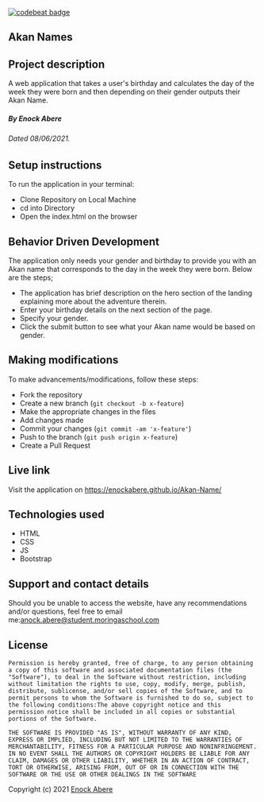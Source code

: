 [![codebeat badge](https://codebeat.co/badges/7bbb17b5-2cde-4108-aac0-eefcd439cf9f)](https://codebeat.co/projects/github-com-enockabere-akan-name-master)
## Akan Names
## Project description
A web application that takes a user's birthday and calculates the day of the week they were born and then depending on their gender outputs their Akan Name.
##### By Enock Abere 

###### Dated 08/06/2021.
## Setup instructions
To run the application in your terminal:
- Clone Repository on Local Machine
- cd into Directory
- Open the index.html on the browser

## Behavior Driven Development
The application only needs your gender and birthday to provide you with an Akan name that corresponds to the day in the week they were born. Below are the steps;
- The application has brief description on the hero section of the landing explaining more about the adventure therein.
- Enter your birthday details on the next section of the page.
- Specify your gender.
- Click the submit button to see what your Akan name would be based on gender.

## Making modifications

To make advancements/modifications, follow these steps:

- Fork the repository
- Create a new branch (`git checkout -b x-feature`)
- Make the appropriate changes in the files
- Add changes made
- Commit your changes (`git commit -am 'x-feature'`)
- Push to the branch (`git push origin x-feature`)
- Create a Pull Request 
## Live link
Visit the application on https://enockabere.github.io/Akan-Name/
## Technologies used
- HTML
- CSS
- JS
- Bootstrap

## Support and contact details

Should you be unable to access the website, have any recommendations and/or questions, feel free to email me:[anock.abere@student.moringaschool.com](mailto:anock.abere@student.moringaschool.com)


## License
    ​Permission is hereby granted, free of charge, to any person obtaining a copy of this software and associated documentation files (the "Software"), to deal in the Software without restriction, including without limitation the rights to use, copy, modify, merge, publish, distribute, sublicense, and/or sell copies of the Software, and to permit persons to whom the Software is furnished to do so, subject to the following conditions:​The above copyright notice and this permission notice shall be included in all copies or substantial portions of the Software.

    ​THE SOFTWARE IS PROVIDED "AS IS", WITHOUT WARRANTY OF ANY KIND, EXPRESS OR IMPLIED, INCLUDING BUT NOT LIMITED TO THE WARRANTIES OF MERCHANTABILITY, FITNESS FOR A PARTICULAR PURPOSE AND NONINFRINGEMENT. IN NO EVENT SHALL THE AUTHORS OR COPYRIGHT HOLDERS BE LIABLE FOR ANY CLAIM, DAMAGES OR OTHER LIABILITY, WHETHER IN AN ACTION OF CONTRACT, TORT OR OTHERWISE, ARISING FROM, OUT OF OR IN CONNECTION WITH THE SOFTWARE OR THE USE OR OTHER DEALINGS IN THE SOFTWARE

Copyright (c) 2021 [Enock Abere](https://github.com/enockabere)  

